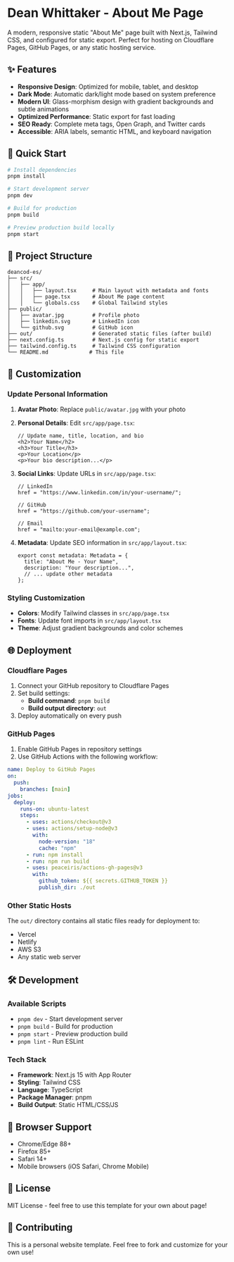# Dean Whittaker - About Me Page

A modern, responsive static "About Me" page built with Next.js, Tailwind CSS, and configured for static export. Perfect for hosting on Cloudflare Pages, GitHub Pages, or any static hosting service.

## ✨ Features

- **Responsive Design**: Optimized for mobile, tablet, and desktop
- **Dark Mode**: Automatic dark/light mode based on system preference
- **Modern UI**: Glass-morphism design with gradient backgrounds and subtle animations
- **Optimized Performance**: Static export for fast loading
- **SEO Ready**: Complete meta tags, Open Graph, and Twitter cards
- **Accessible**: ARIA labels, semantic HTML, and keyboard navigation

## 🚀 Quick Start

```bash
# Install dependencies
pnpm install

# Start development server
pnpm dev

# Build for production
pnpm build

# Preview production build locally
pnpm start
```

## 📁 Project Structure

```
deancod-es/
├── src/
│   ├── app/
│   │   ├── layout.tsx     # Main layout with metadata and fonts
│   │   ├── page.tsx       # About Me page content
│   │   └── globals.css    # Global Tailwind styles
├── public/
│   ├── avatar.jpg         # Profile photo
│   ├── linkedin.svg       # LinkedIn icon
│   └── github.svg         # GitHub icon
├── out/                   # Generated static files (after build)
├── next.config.ts         # Next.js config for static export
├── tailwind.config.ts     # Tailwind CSS configuration
└── README.md             # This file
```

## 🎨 Customization

### Update Personal Information

1. **Avatar Photo**: Replace `public/avatar.jpg` with your photo
2. **Personal Details**: Edit `src/app/page.tsx`:

   ```tsx
   // Update name, title, location, and bio
   <h2>Your Name</h2>
   <h3>Your Title</h3>
   <p>Your Location</p>
   <p>Your bio description...</p>
   ```

3. **Social Links**: Update URLs in `src/app/page.tsx`:

   ```tsx
   // LinkedIn
   href = "https://www.linkedin.com/in/your-username/";

   // GitHub
   href = "https://github.com/your-username";

   // Email
   href = "mailto:your-email@example.com";
   ```

4. **Metadata**: Update SEO information in `src/app/layout.tsx`:
   ```tsx
   export const metadata: Metadata = {
     title: "About Me - Your Name",
     description: "Your description...",
     // ... update other metadata
   };
   ```

### Styling Customization

- **Colors**: Modify Tailwind classes in `src/app/page.tsx`
- **Fonts**: Update font imports in `src/app/layout.tsx`
- **Theme**: Adjust gradient backgrounds and color schemes

## 🌐 Deployment

### Cloudflare Pages

1. Connect your GitHub repository to Cloudflare Pages
2. Set build settings:
   - **Build command**: `pnpm build`
   - **Build output directory**: `out`
3. Deploy automatically on every push

### GitHub Pages

1. Enable GitHub Pages in repository settings
2. Use GitHub Actions with the following workflow:

```yaml
name: Deploy to GitHub Pages
on:
  push:
    branches: [main]
jobs:
  deploy:
    runs-on: ubuntu-latest
    steps:
      - uses: actions/checkout@v3
      - uses: actions/setup-node@v3
        with:
          node-version: "18"
          cache: "npm"
      - run: npm install
      - run: npm run build
      - uses: peaceiris/actions-gh-pages@v3
        with:
          github_token: ${{ secrets.GITHUB_TOKEN }}
          publish_dir: ./out
```

### Other Static Hosts

The `out/` directory contains all static files ready for deployment to:

- Vercel
- Netlify
- AWS S3
- Any static web server

## 🛠️ Development

### Available Scripts

- `pnpm dev` - Start development server
- `pnpm build` - Build for production
- `pnpm start` - Preview production build
- `pnpm lint` - Run ESLint

### Tech Stack

- **Framework**: Next.js 15 with App Router
- **Styling**: Tailwind CSS
- **Language**: TypeScript
- **Package Manager**: pnpm
- **Build Output**: Static HTML/CSS/JS

## 📱 Browser Support

- Chrome/Edge 88+
- Firefox 85+
- Safari 14+
- Mobile browsers (iOS Safari, Chrome Mobile)

## 📄 License

MIT License - feel free to use this template for your own about page!

## 🤝 Contributing

This is a personal website template. Feel free to fork and customize for your own use!
